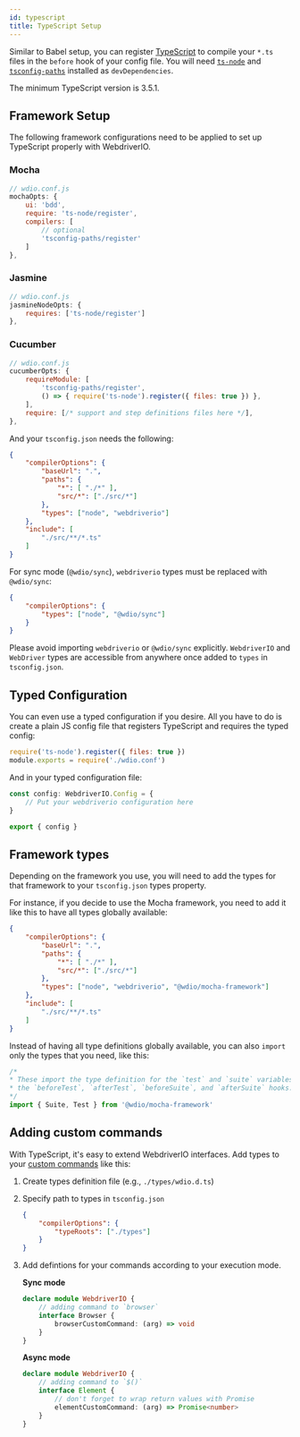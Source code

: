 ```yaml
---
id: typescript
title: TypeScript Setup
---
```


Similar to Babel setup, you can register [TypeScript](http://www.typescriptlang.org) to compile your `*.ts` files in the `before` hook of your config file. You will need [`ts-node`](https://github.com/TypeStrong/ts-node) and [`tsconfig-paths`](https://github.com/dividab/tsconfig-paths) installed as `devDependencies`.

The minimum TypeScript version is 3.5.1.

## Framework Setup

The following framework configurations need to be applied to set up TypeScript properly with WebdriverIO.

### Mocha

```js
// wdio.conf.js
mochaOpts: {
    ui: 'bdd',
    require: 'ts-node/register',
    compilers: [
        // optional
        'tsconfig-paths/register'
    ]
},
```

### Jasmine

```js
// wdio.conf.js
jasmineNodeOpts: {
    requires: ['ts-node/register']
},
```

### Cucumber

```js
// wdio.conf.js
cucumberOpts: {
    requireModule: [
        'tsconfig-paths/register',
        () => { require('ts-node').register({ files: true }) },
    ],
    require: [/* support and step definitions files here */],
},
```

And your `tsconfig.json` needs the following:

```json
{
    "compilerOptions": {
        "baseUrl": ".",
        "paths": {
            "*": [ "./*" ],
            "src/*": ["./src/*"]
        },
        "types": ["node", "webdriverio"]
    },
    "include": [
        "./src/**/*.ts"
    ]
}
```

For sync mode (`@wdio/sync`), `webdriverio` types must be replaced with `@wdio/sync`:

```json
{
    "compilerOptions": {
        "types": ["node", "@wdio/sync"]
    }
}
```

Please avoid importing `webdriverio` or `@wdio/sync` explicitly.
`WebdriverIO` and `WebDriver` types are accessible from anywhere once added to `types` in `tsconfig.json`.

## Typed Configuration

You can even use a typed configuration if you desire.
All you have to do is create a plain JS config file that registers TypeScript and requires the typed config:

```javascript
require('ts-node').register({ files: true })
module.exports = require('./wdio.conf')
```

And in your typed configuration file:

```typescript
const config: WebdriverIO.Config = {
    // Put your webdriverio configuration here
}

export { config }
```

## Framework types

Depending on the framework you use, you will need to add the types for that framework to your `tsconfig.json` types property.

For instance, if you decide to use the Mocha framework, you need to add it like this to have all types globally available:

```json
{
    "compilerOptions": {
        "baseUrl": ".",
        "paths": {
            "*": [ "./*" ],
            "src/*": ["./src/*"]
        },
        "types": ["node", "webdriverio", "@wdio/mocha-framework"]
    },
    "include": [
        "./src/**/*.ts"
    ]
}
```

Instead of having all type definitions globally available, you can also `import` only the types that you need, like this:

```typescript
/*
* These import the type definition for the `test` and `suite` variables that are available in
* the `beforeTest`, `afterTest`, `beforeSuite`, and `afterSuite` hooks.
*/
import { Suite, Test } from '@wdio/mocha-framework'
```

## Adding custom commands

With TypeScript, it's easy to extend WebdriverIO interfaces. Add types to your [custom commands](CustomCommands.md) like this:

1. Create types definition file (e.g., `./types/wdio.d.ts`)
2. Specify path to types in `tsconfig.json`

    ```json
    {
        "compilerOptions": {
            "typeRoots": ["./types"]
        }
    }
    ```

3. Add defintions for your commands according to your execution mode.

    **Sync mode**

    ```typescript
    declare module WebdriverIO {
        // adding command to `browser`
        interface Browser {
            browserCustomCommand: (arg) => void
        }
    }
    ```

    **Async mode**

    ```typescript
    declare module WebdriverIO {
        // adding command to `$()`
        interface Element {
            // don't forget to wrap return values with Promise
            elementCustomCommand: (arg) => Promise<number>
        }
    }
    ```
